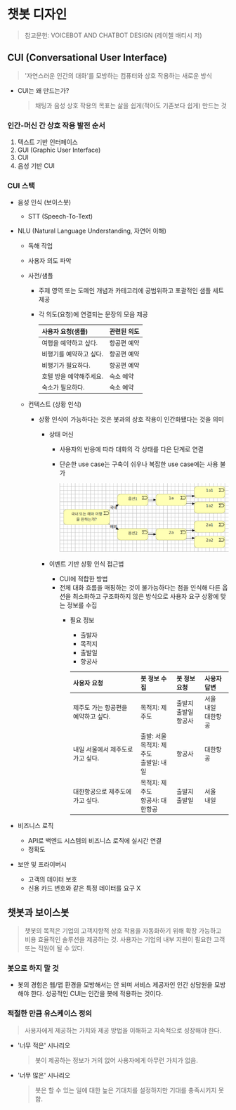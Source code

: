 # 챗봇 디자인

> 참고문헌: VOICEBOT AND CHATBOT DESIGN (레이첼 배티시 저)

## CUI (Conversational User Interface)
> '자연스러운 인간의 대화'를 모방하는 컴퓨터와 상호 작용하는 새로운 방식 

* CUI는 왜 만드는가?
    > 채팅과 음성 상호 작용의 목표는 삶을 쉽게(적어도 기존보다 쉽게) 만드는 것
    
### 인간-머신 간 상호 작용 발전 순서

1. 텍스트 기반 인터페이스
1. GUI (Graphic User Interface)
1. CUI
1. 음성 기반 CUI

### CUI 스택

* 음성 인식 (보이스봇)
  * STT (Speech-To-Text)
* NLU (Natural Language Understanding, 자연어 이해)
  * 독해 작업
  * 사용자 의도 파악
  * 사전/샘플
    * 주제 영역 또는 도메인 개념과 카테고리에 공범위하고 포괄적인 샘플 세트 제공
    * 각 의도(요청)에 연결되는 문장의 모음 제공
      
        | 사용자 요청(샘플) | 관련된 의도 |
        | --- | --- |
        | 여행을 예약하고 싶다. | 항공편 예약 |
        | 비행기를 예약하고 싶다. | 항공편 예약 |
        | 비행기가 필요하다. | 항공편 예약 |
        | 호텔 방을 예약해주세요. | 숙소 예약 |
        | 숙소가 필요하다. | 숙소 예약 |
      
  * 컨텍스트 (상황 인식)
    * 상황 인식이 가능하다는 것은 봇과의 상호 작용이 인간화됐다는 것을 의미
      * 상태 머신
        * 사용자의 반응에 따라 대화의 각 상태를 다은 단계로 연결 
        * 단순한 use case는 구축이 쉬우나 복잡한 use case에는 사용 불가
          
          ![상태머신](./img/StateMachine.png)
          
      * 이벤트 기반 상황 인식 접근법
        * CUI에 적합한 방법
        * 전체 대화 흐름을 매핑하는 것이 불가능하다는 점을 인식해 다른 옵션을 최소화하고 구조화하지 않은 방식으로 사용자 요구 상황에 맞는 정보를 수집
          * 필요 정보
            * 출발자
            * 목적지
            * 출발일
            * 항공사
          
            | 사용자 요청 | 봇 정보 수집 | 봇 정보 요청 | 사용자 답변 |
            | --- | --- | --- | --- |
            | 제주도 가는 항공편을 예약하고 싶다. | 목적지: 제주도 | 출발지<br/> 출발일<br/> 항공사 | 서울<br/> 내일<br/> 대한항공 |
            | 내일 서울에서 제주도로 가고 싶다. | 출발: 서울<br/> 목적지: 제주도<br/> 출발일: 내일 | 항공사 | 대한항공 |
            | 대한항공으로 제주도에 가고 싶다. | 목적지: 제주도<br/> 항공사: 대한항공 | 출발지<br/> 출발일 | 서울<br/> 내일 |
      
* 비즈니스 로직 
  * API로 백엔드 시스템의 비즈니스 로직에 실시간 연결
  * 정확도
* 보안 및 프라이버시 
  * 고객의 데이터 보호
  * 신용 카드 번호와 같은 특정 데이터를 요구 X

## 챗봇과 보이스봇
> 챗봇의 목적은 기업의 고객지향적 상호 작용을 자동화하기 위해 확장 가능하고 비용 효율적인 솔루션을 제공하는 것.
> 사용자는 기업의 내부 지원이 필요한 고객 또는 직원이 될 수 있다.

### 봇으로 하지 말 것

* 봇의 경험은 웹/앱 환경을 모방해서는 안 되며 서비스 제공자인 인간 상담원을 모방해야 한다. 성공적인 CUI는 인간을 봇에 적용하는 것이다.

### 적절한 만큼 유스케이스 정의
> 사용자에게 제공하는 가치와 제공 방법을 이해하고 지속적으로 성장해야 한다.

* '너무 적은' 시나리오
  > 봇이 제공하는 정보가 거의 없어 사용자에게 아무런 가치가 없음.
* '너무 많은' 시나리오
  > 봇은 할 수 있는 일에 대한 높은 기대치를 설정하지만 기대를 충족시키지 못함.
